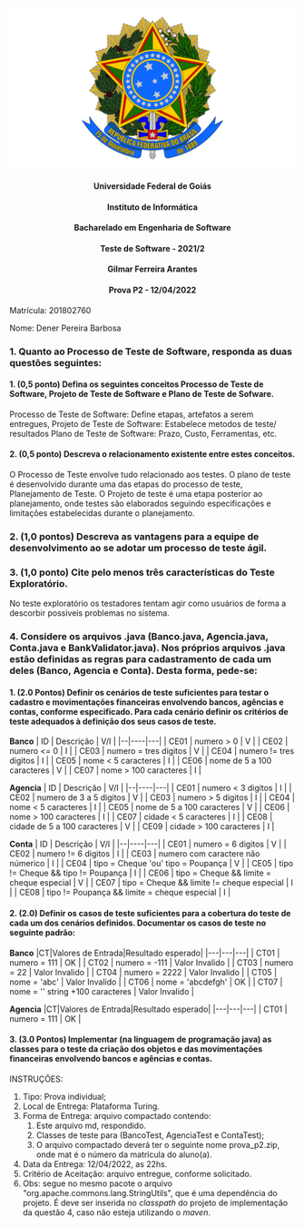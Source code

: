 <div align=center>
  <img src="brasaooficialcolorido.png">
</div>

#### <p style="text-align: center;">Universidade Federal de Goiás</p>
#### <p style="text-align: center;">Instituto de Informática</p>
#### <p style="text-align: center;">Bacharelado em Engenharia de Software</p>
#### <p style="text-align: center;">Teste de Software - 2021/2</p>
#### <p style="text-align: center;">Gilmar Ferreira Arantes</p>
####  <p style="text-align: center;"> Prova P2 - 12/04/2022</p>

Matrícula: 201802760

Nome: Dener Pereira Barbosa


### 1. Quanto ao Processo de Teste de Software, responda as duas questões seguintes:
   #### 1. (**0,5 ponto**) Defina os seguintes conceitos Processo de Teste de Software, Projeto de Teste de Software e Plano de Teste de Sofware.
   
   Processo de Teste de Software: Define etapas, artefatos a serem entregues, 
   Projeto de Teste de Software: Estabelece metodos de teste/ resultados
   Plano de Teste de Software: Prazo, Custo, Ferramentas, etc.
   
   #### 2. (**0,5 ponto**) Descreva o relacionamento existente entre estes conceitos.
   
   O Processo de Teste envolve tudo relacionado aos testes. O plano de teste é desenvolvido durante uma das etapas do processo de teste, Planejamento de Teste. 
   O Projeto de teste é uma etapa posterior ao planejamento, onde testes são elaborados seguindo especificações e limitações estabelecidas durante o planejamento.
    
### 2. (**1,0 pontos**) Descreva as vantagens para a equipe de desenvolvimento ao se adotar um processo de teste ágil.

  

### 3. (**1,0 ponto**) Cite pelo menos três características do Teste Exploratório.

  No teste exploratório os testadores tentam agir como usuários de forma a descorbir possiveis problemas no sistema.

### 4. Considere os arquivos .java (Banco.java, Agencia.java, Conta.java e BankValidator.java). Nos próprios arquivos .java estão definidas as regras para cadastramento de cada um deles (Banco, Agencia e Conta). Desta forma, pede-se:
   #### 1. (2.0 Pontos) Definir os cenários de teste suficientes para testar o cadastro e movimentações financeiras envolvendo bancos, agências e contas, conforme especificado. Para cada cenário definir os critérios de teste adequados à definição dos seus casos de teste.

**Banco**
|  ID  |           Descrição                          | V/I |
|--|----|---|
| CE01 | numero > 0                                   | V |
| CE02 | numero <= 0                                  | I |
| CE03 | numero = tres digitos                        | V |
| CE04 | numero != tres digitos                       | I |
| CE05 | nome < 5 caracteres                          | I |
| CE06 | nome de 5 a 100 caracteres                   | V |
| CE07 | nome > 100 caracteres                        | I |

**Agencia**
|  ID  |           Descrição                          | V/I |
|--|----|---|
| CE01 | numero < 3 digitos                           | I |
| CE02 | numero de 3 a 5 digitos                      | V |
| CE03 | numero > 5 digitos                           | I |
| CE04 | nome < 5 caracteres                          | I |
| CE05 | nome de 5 a 100 caracteres                   | V |
| CE06 | nome > 100 caracteres                        | I |
| CE07 | cidade < 5 caracteres                        | I |
| CE08 | cidade de 5 a 100 caracteres                 | V |
| CE09 | cidade > 100 caracteres                      | I |

**Conta**
|  ID  |           Descrição                          | V/I |
|--|----|---|
| CE01 | numero = 6 digitos                           | V |
| CE02 | numero != 6 digitos                          | I |
| CE03 | numero com caractere não númerico            | I |
| CE04 | tipo = Cheque 'ou' tipo = Poupança           | V |
| CE05 | tipo != Cheque && tipo != Poupança           | I |
| CE06 | tipo = Cheque && limite = cheque especial    | V |
| CE07 | tipo = Cheque && limite != cheque especial   | I |
| CE08 | tipo != Poupança && limite = cheque especial | I |
   
   #### 2. (2.0) Definir os casos de teste suficientes para a cobertura do teste de cada um dos cenários definidos. Documentar os casos de teste no seguinte padrão:
   
   **Banco**
   |CT|Valores de Entrada|Resultado esperado|
   |---|---|---|
   | CT01 | numero = 111                            | OK |
   | CT02 | numero = -111                           | Valor Invalido |
   | CT03 | numero = 22                             | Valor Invalido |
   | CT04 | numero = 2222                           | Valor Invalido |
   | CT05 | nome = 'abc'                            | Valor Invalido |
   | CT06 | nome = 'abcdefgh'                       | OK |
   | CT07 | nome = '' string +100 caracteres        | Valor Invalido |
   
   **Agencia**
   |CT|Valores de Entrada|Resultado esperado|
   |---|---|---|
   | CT01 | numero = 111                            | OK |
   
   #### 3. (3.0 Pontos) Implementar (na linguagem de programação java) as classes para o teste da criação dos objetos e das movimentações financeiras envolvendo bancos e agências e contas.


INSTRUÇÕES:
1. Tipo: Prova individual;
2. Local de Entrega: Plataforma Turing.
3. Forma de Entrega: arquivo compactado contendo:
   1. Este arquivo md, respondido.
   2. Classes de teste para (BancoTest, AgenciaTest e ContaTest);
   3. O arquivo compactado deverá ter o seguinte nome prova_p2<mat>.zip, onde mat é o número da matrícula do aluno(a).
5. Data da Entrega: 12/04/2022, as 22hs.
6. Critério de Aceitação: arquivo entregue, conforme solicitado.
7. Obs: segue no mesmo pacote o arquivo "org.apache.commons.lang.StringUtils", que é uma dependência do projeto. É deve ser inserida no _classpath_ do projeto de implementação da questão 4, caso não esteja utilizando o _maven_.
